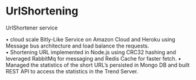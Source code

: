 # UrlShortening
UrlShortener service

• cloud scale Bitly-Like Service on Amazon Cloud and Heroku using Message bus architecture and load balance the requests.   
• Shortening URL implemented in Node.js using CRC32 hashing and leveraged RabbitMq for messaging and Redis Cache for faster fetch. 
• Managed the statistics of the short URL’s persisted in Mongo DB and built REST API to access the statistics in the Trend Server. 
